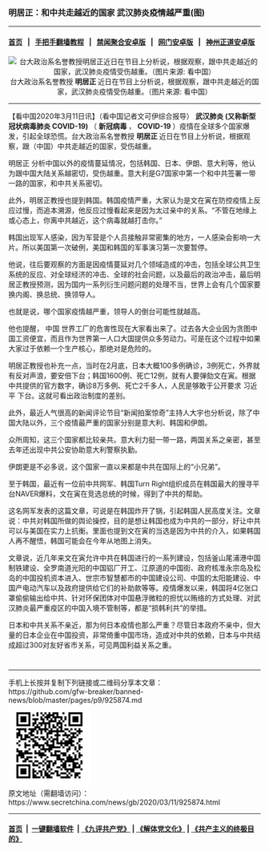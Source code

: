 ### 明居正：和中共走越近的国家 武汉肺炎疫情越严重(图)
------------------------

#### [首页](https://github.com/gfw-breaker/banned-news/blob/master/README.md) &nbsp;&nbsp;|&nbsp;&nbsp; [手把手翻墙教程](https://github.com/gfw-breaker/guides/wiki) &nbsp;&nbsp;|&nbsp;&nbsp; [禁闻聚合安卓版](https://github.com/gfw-breaker/bn-android) &nbsp;&nbsp;|&nbsp;&nbsp; [网门安卓版](https://github.com/oGate2/oGate) &nbsp;&nbsp;|&nbsp;&nbsp; [神州正道安卓版](https://github.com/SzzdOgate/update) 



<div class="article_right" style="fone-color:#000">
 <p style="text-align: center;">
  <img alt="台大政治系名誉教授明居正近日在节目上分析说，根据观察，跟中共走越近的国家，武汉肺炎疫情受伤越重。（图片来源: 看中国）" src="http://img2.secretchina.com/pic/2019/10-10/p2537401a889255629-ss.jpg" style="height:337px; width:600px"/>
  <br>
   台大政治系名誉教授
   <strong>
    明居正
   </strong>
   近日在节目上分析说，根据观察，跟中共走越近的国家，武汉肺炎疫情受伤越重。（图片来源: 看中国）
   <span id="hideid" name="hideid" style="color:red;display:none;">
    <span href="https://www.secretchina.com">
    </span>
   </span>
  </br>
 </p>
 <div id="txt-mid1-t21-2017">
  

---


  </div>
 </div>
 <p>
  【看中国2020年3月11日讯】（看中国记者文可伊综合报导）
  <strong>
   <span href="https://www.secretchina.com/news/gb/tag/武汉肺炎" target="_blank">
    武汉肺炎
   </span>
   (又称新型冠状病毒肺炎 COVID-19)
  </strong>
  （
  <strong>
   新冠病毒
  </strong>
  ，
  <strong>
   COVID-19
  </strong>
  ）疫情在全球多个国家爆发，引起全球恐慌。台大政治系名誉教授
  <strong>
   明居正
  </strong>
  近日在节目上分析说，根据观察，跟（中国）中共走越近的国家，受伤越重。
  <span id="hideid" name="hideid" style="color:red;display:none;">
   <span href="https://www.secretchina.com">
   </span>
  </span>
 </p>
 <p>
  <span href="https://www.secretchina.com/news/gb/tag/明居正" target="_blank">
   明居正
  </span>
  分析中国以外的疫情蔓延情况，包括韩国、日本、伊朗、意大利等，他认为跟中国大陆关系越密切，受伤越重。意大利是G7国家中第一个和中共签署一带一路的国家，和中共关系密切。
 </p>
 <p>
  此外，明居正教授也提到韩国。韩国疫情严重，大家认为是文在寅在防控疫情上反应过慢，而追本溯源，他反应过慢看起来是因为太过亲中的关系。“不管在地缘上或心态上，你离中共越近，这个病毒就越打击你。”
 </p>
 <p>
  韩国出现军人感染，因为军营是个人员接触非常密集的地方，一人感染会影响一大片。所以美国第一次破例，美国和韩国的军事演习第一次要暂停。
 </p>
 <p>
  他说，往后要观察的方面是因疫情蔓延对几个领域造成的冲击，包括全球公共卫生系统的反应、对全球经济的冲击、全球的社会问题，以及最后的政治冲击，最后明居正教授预测，因为国内一系列衍生问题问题的处理不当，世界上会有几个国家要换内阁、换总统、换领导人。
 </p>
 <p>
  也就是说，哪个国家疫情越严重，领导人的倒台可能性就越高。
 </p>
 <p>
  他也提醒，
  <span href="https://www.secretchina.com" target="_blank">
   中国
  </span>
  世界工厂的危害性现在大家看出来了。过去各大企业因为贪图中国工资便宜，而且作为世界第一人口大国提供众多劳动力。可是在这个过程中如果大家过于依赖一个生产核心，那绝对是危险的。
 </p>
 <p>
  明居正教授也补充一点，当时在2月底，日本大概100多例确诊，3例死亡，外界就有反对声浪，要安倍下台；韩国1600例、死亡12例，就有人要弹劾文在寅。根据中共提供的官方数字，确诊8万多例、死亡2千多人，人民是够敢于公开要求
  <span href="https://www.secretchina.com/news/gb/tag/习近平" target="_blank">
   习近平
  </span>
  下台。这就可看出政治制度的差别。
 </p>
 <p>
  此外，最近人气很高的新闻评论节目“新闻拍案惊奇”主持人大宇也分析说，除了中国大陆以外，三个疫情最严重的国家分别是意大利、韩国和伊朗。
 </p>
 <p>
  众所周知，这三个国家都比较亲共。意大利力挺一带一路，两国关系之亲密，甚至去年还出现中共公安协助意大利警察执勤。
 </p>
 <p>
  伊朗更是不必多说，这个国家一直以来都是中共在国际上的“小兄弟”。
 </p>
 <p>
  至于韩国，最近有一位前中共网军、韩国Turn Right组织成员在韩国最大的搜寻平台NAVER爆料，文在寅在竞选总统的时候，得到了中共的帮助。
 </p>
 <p>
  这名网军发表的这篇文章，可说是在韩国炸开了锅，引起韩国人民高度关注。文章说：中共对韩国所做的舆论操控，目的是想让韩国也成为中共的一部分，好让中共可以与美国在实力上抗衡。里面也提到文在寅的当选是因为中共的介入，如果韩国人再不醒悟，韩国可能会在今年从地图上消失。
 </p>
 <p>
  文章说，近几年来文在寅允许中共在韩国进行的一系列建设，包括釜山尾浦港中国制铁建设、全罗南道光阳的中国铝厂开工、江原道的中国街、政府核准永宗岛及松岛的中国投机资本进入、世宗市智慧都市的中国建设公司、中国的太阳能建设、中国产电动汽车以及政府提供给它们的补助款等等。疫情爆发以来，韩国将4亿张口罩偷偷输出给中共、针对环保团体对中国悬浮微粒的担忧以贿络的方式处理、对武汉肺炎最严重疫区的中国入境不管制等，都是“损韩利共”的举措。
 </p>
 <p>
  日本和中共关系不亲近，那为何日本疫情也那么严重？尽管日本政府不亲中，但大量的日本企业在中国投资，非常倚重中国市场，造成对中共的依赖，日本与中共结成超过300对友好省市关系，可见两国利益关系之重。
  <center>
   <div>
    <div id="txt-mid2-t22-2017" style="display: block;  max-height: 351px;  overflow: hidden;">
     <div id="SC-21xxx">
     </div>
     <ins class="adsbygoogle" data-ad-client="ca-pub-1276641434651360" data-ad-format="auto" data-ad-slot="4301710469" data-full-width-responsive="true" style="display:block">
     </ins>
    </div>
   </div>
  </center>
  <div style="padding-top:12px;">
  </div>
 </p>
</div>

<hr/>
手机上长按并复制下列链接或二维码分享本文章：<br/>
https://github.com/gfw-breaker/banned-news/blob/master/pages/p9/925874.md <br/>
<a href='https://github.com/gfw-breaker/banned-news/blob/master/pages/p9/925874.md'><img src='https://github.com/gfw-breaker/banned-news/blob/master/pages/p9/925874.md.png'/></a> <br/>
原文地址（需翻墙访问）：https://www.secretchina.com/news/gb/2020/03/11/925874.html


------------------------
#### [首页](https://github.com/gfw-breaker/banned-news/blob/master/README.md) &nbsp;|&nbsp; [一键翻墙软件](https://github.com/gfw-breaker/nogfw/blob/master/README.md) &nbsp;| [《九评共产党》](https://github.com/gfw-breaker/9ping.md/blob/master/README.md#九评之一评共产党是什么) | [《解体党文化》](https://github.com/gfw-breaker/jtdwh.md/blob/master/README.md) | [《共产主义的终极目的》](https://github.com/gfw-breaker/gczydzjmd.md/blob/master/README.md)


<img src='http://gfw-breaker.win/banned-news/pages/p9/925874.md' width='0px' height='0px'/>
